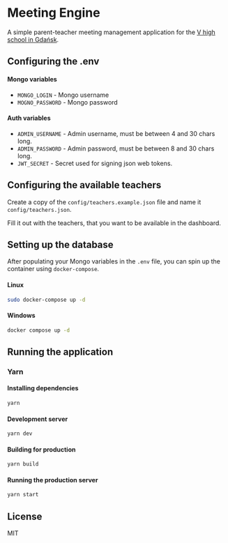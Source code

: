 # Meeting Engine

A simple parent-teacher meeting management application for the [V high school in Gdańsk](http://www.vlo.gda.pl/).

## Configuring the .env

#### Mongo variables

- `MONGO_LOGIN` - Mongo username
- `MOGNO_PASSWORD` - Mongo password

#### Auth variables

- `ADMIN_USERNAME` - Admin username, must be between 4 and 30 chars long.
- `ADMIN_PASSWORD` - Admin password, must be between 8 and 30 chars long.
- `JWT_SECRET` - Secret used for signing json web tokens.

## Configuring the available teachers

Create a copy of the `config/teachers.example.json` file and name it `config/teachers.json`.

Fill it out with the teachers, that you want to be available in the dashboard.

## Setting up the database

After populating your Mongo variables in the `.env` file, you can spin up the container using `docker-compose`.

#### Linux

```sh
sudo docker-compose up -d
```

#### Windows

```sh
docker compose up -d
```

## Running the application

### Yarn

#### Installing dependencies

```sh
yarn
```

#### Development server

```sh
yarn dev
```

#### Building for production

```sh
yarn build
```

#### Running the production server

```sh
yarn start
```

## License

MIT
